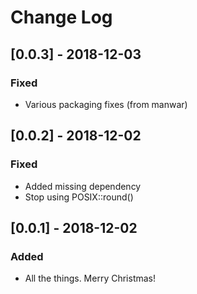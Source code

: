 # Change Log

## [0.0.3] - 2018-12-03

### Fixed

- Various packaging fixes (from manwar)

## [0.0.2] - 2018-12-02

### Fixed

- Added missing dependency
- Stop using POSIX::round()

## [0.0.1] - 2018-12-02

### Added

- All the things. Merry Christmas!

